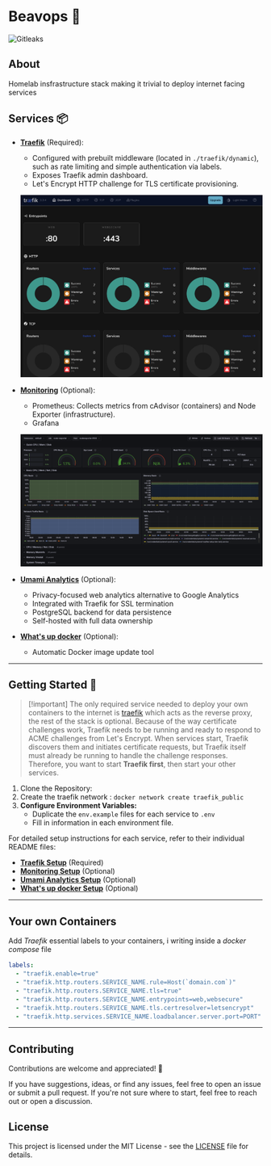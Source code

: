 # Beavops 🦫

![Gitleaks](https://github.com/dirdr/homelab_config/actions/workflows/gitleaks.yaml/badge.svg)

## About

Homelab insfrastructure stack making it trivial to deploy internet facing services

## Services 📦

- **[Traefik](./traefik/README.md)** (Required):
  - Configured with prebuilt middleware (located in `./traefik/dynamic`), such as rate limiting and simple authentication via labels.
  - Exposes Traefik admin dashboard.
  - Let's Encrypt HTTP challenge for TLS certificate provisioning.
  
  ![dashboard](./dashboard.png)

- **[Monitoring](./monitoring/README.md)** (Optional):
  - Prometheus: Collects metrics from cAdvisor (containers) and Node Exporter (infrastructure).  
  - Grafana
  
  ![grafana](./grafana.png)

- **[Umami Analytics](./umami/README.md)** (Optional):
  - Privacy-focused web analytics alternative to Google Analytics
  - Integrated with Traefik for SSL termination
  - PostgreSQL backend for data persistence
  - Self-hosted with full data ownership

- **[What's up docker](./wud/README.md)** (Optional):
  - Automatic Docker image update tool

---

## Getting Started 🚀
>
> [!important]
> The only required service needed to deploy your own containers to the internet is [traefik](./traefik) which acts as the reverse proxy, the rest of the stack is optional.
> Because of the way certificate challenges work, Traefik needs to be running and ready to respond to ACME challenges from Let's Encrypt. When services start, Traefik discovers them and initiates certificate requests, but Traefik itself must already be running to handle the challenge responses. Therefore, you want to start **Traefik first**, then start your other services.

1. Clone the Repository:
3. Create the traefik network : `docker network create traefik_public`
4. **Configure Environment Variables:**  
   - Duplicate the `env.example` files for each service to `.env`
   - Fill in information in each environment file.

For detailed setup instructions for each service, refer to their individual README files:

- **[Traefik Setup](./traefik/README.md)** (Required)
- **[Monitoring Setup](./monitoring/README.md)** (Optional)
- **[Umami Analytics Setup](./umami/README.md)** (Optional)
- **[What's up docker Setup](./wud/README.md)** (Optional)

---

## Your own Containers

Add _Traefik_ essential labels to your containers, i writing inside a _docker compose_ file

```yaml
labels:
  - "traefik.enable=true"
  - "traefik.http.routers.SERVICE_NAME.rule=Host(`domain.com`)"
  - "traefik.http.routers.SERVICE_NAME.tls=true"
  - "traefik.http.routers.SERVICE_NAME.entrypoints=web,websecure"
  - "traefik.http.routers.SERVICE_NAME.tls.certresolver=letsencrypt"
  - "traefik.http.services.SERVICE_NAME.loadbalancer.server.port=PORT"
```

---

## Contributing

Contributions are welcome and appreciated! 🎉

If you have suggestions, ideas, or find any issues, feel free to open an issue or submit a pull request.
If you're not sure where to start, feel free to reach out or open a discussion.

## License

This project is licensed under the MIT License - see the [LICENSE](LICENSE) file for details.
